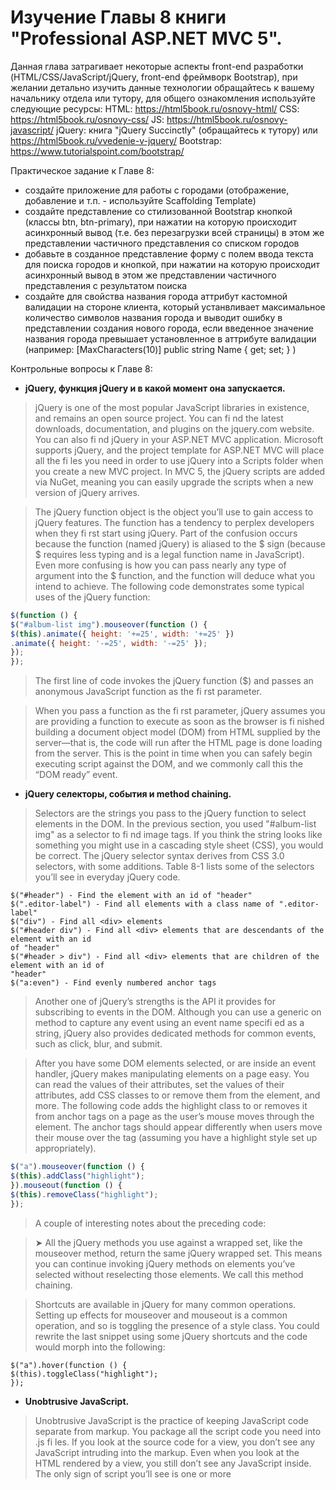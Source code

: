 # Изучение Главы 8 книги "Professional ASP.NET MVC 5".

Данная глава затрагивает некоторые аспекты front-end разработки (HTML/CSS/JavaScript/jQuery, front-end фреймворк Bootstrap), при желании детально изучить данные технологии обращайтесь к вашему начальнику отдела или тутору, для общего ознакомления используйте следующие ресурсы:
HTML: https://html5book.ru/osnovy-html/
CSS: https://html5book.ru/osnovy-css/
JS: https://html5book.ru/osnovy-javascript/
jQuery: книга "jQuery Succinctly" (обращайтесь к тутору) или https://html5book.ru/vvedenie-v-jquery/
Bootstrap: https://www.tutorialspoint.com/bootstrap/

 Практическое задание к Главе 8:
- создайте приложение для работы с городами (отображение, добавление и т.п. - используйте Scaffolding Template)
- создайте представление со стилизованной Bootstrap кнопкой (классы btn, btn-primary), при нажатии на которую происходит асинхронный вывод (т.е. без перезагрузки всей страницы) в этом же представлении частичного представления со списком городов
- добавьте в созданное представление форму с полем ввода текста для поиска городов и кнопкой, при нажатии на которую происходит асинхронный вывод в этом же представлении частичного представления с результатом поиска
- создайте для свойства названия города аттрибут кастомной валидации на стороне клиента, который устанвливает максимальное количество символов названия города и выводит ошибку в представлении создания нового города, если введенное значение названия города превышает установленное в аттрибуте валидации (например:
[MaxCharacters(10)]
public string Name { get; set; }
)

Контрольные вопросы к Главе 8:
- **jQuery, функция jQuery и в какой момент она запускается.**
> jQuery is one of the most popular JavaScript libraries in existence, and remains an open source
project. You can fi nd the latest downloads, documentation, and plugins on the jquery.com
website. You can also fi nd jQuery in your ASP.NET MVC application. Microsoft supports
jQuery, and the project template for ASP.NET MVC will place all the fi les you need in order to
use jQuery into a Scripts folder when you create a new MVC project. In MVC 5, the jQuery
scripts are added via NuGet, meaning you can easily upgrade the scripts when a new version of
jQuery arrives.

> The jQuery function object is the object you’ll use to gain access to jQuery features. The function
has a tendency to perplex developers when they fi rst start using jQuery. Part of the confusion occurs
because the function (named jQuery) is aliased to the $ sign (because $ requires less typing and is
a legal function name in JavaScript). Even more confusing is how you can pass nearly any type of
argument into the $ function, and the function will deduce what you intend to achieve. The following
code demonstrates some typical uses of the jQuery function:
```js
$(function () {
$("#album-list img").mouseover(function () {
$(this).animate({ height: '+=25', width: '+=25' })
.animate({ height: '-=25', width: '-=25' });
});
});
```
> The first line of code invokes the jQuery function ($) and passes an anonymous JavaScript function
as the fi rst parameter.

> When you pass a function as the fi rst parameter, jQuery assumes you are providing a function to
execute as soon as the browser is fi nished building a document object model (DOM) from HTML
supplied by the server—that is, the code will run after the HTML page is done loading from the
server. This is the point in time when you can safely begin executing script against the DOM, and
we commonly call this the “DOM ready” event.

- **jQuery селекторы, события и method chaining.**

> Selectors are the strings you pass to the jQuery function to select elements in the DOM. In the previous
section, you used "#album-list img" as a selector to fi nd image tags. If you think the string
looks like something you might use in a cascading style sheet (CSS), you would be correct. The
jQuery selector syntax derives from CSS 3.0 selectors, with some additions. Table 8-1 lists some of
the selectors you’ll see in everyday jQuery code.
``` 
$("#header") - Find the element with an id of "header"
$(".editor-label") - Find all elements with a class name of ".editor-label"
$("div") - Find all <div> elements
$("#header div") - Find all <div> elements that are descendants of the element with an id
of "header"
$("#header > div") - Find all <div> elements that are children of the element with an id of
"header"
$("a:even") - Find evenly numbered anchor tags
```
> Another one of jQuery’s strengths is the API it provides for subscribing to events in the DOM.
Although you can use a generic on method to capture any event using an event name specifi ed as
a string, jQuery also provides dedicated methods for common events, such as click, blur, and
submit.

> After you have some DOM elements selected, or are inside an event handler, jQuery makes
manipulating elements on a page easy. You can read the values of their attributes, set the values of
their attributes, add CSS classes to or remove them from the element, and more. The following code
adds the highlight class to or removes it from anchor tags on a page as the user’s mouse moves
through the element. The anchor tags should appear differently when users move their mouse over
the tag (assuming you have a highlight style set up appropriately).
```js
$("a").mouseover(function () {
$(this).addClass("highlight");
}).mouseout(function () {
$(this).removeClass("highlight");
});
```
> A couple of interesting notes about the preceding code:

> ➤ All the jQuery methods you use against a wrapped set, like the mouseover method, return
the same jQuery wrapped set. This means you can continue invoking jQuery methods on
elements you’ve selected without reselecting those elements. We call this method chaining.

> Shortcuts are available in jQuery for many common operations. Setting up effects for
mouseover and mouseout is a common operation, and so is toggling the presence of a style
class. You could rewrite the last snippet using some jQuery shortcuts and the code would
morph into the following:
```
$("a").hover(function () {
$(this).toggleClass("highlight");
});
```
- **Unobtrusive JavaScript.**
> Unobtrusive JavaScript is the practice of keeping JavaScript code separate from markup. You package
all the script code you need into .js fi les. If you look at the source code for a view, you don’t see
any JavaScript intruding into the markup. Even when you look at the HTML rendered by a view,
you still don’t see any JavaScript inside. The only sign of script you’ll see is one or more <script>
tags referencing the JavaScript fi les.

> You might fi nd unobtrusive JavaScript appealing because it follows the same separation of concerns
that the MVC design pattern promotes. Keep the markup that is responsible for the display
separate from the JavaScript that is responsible for behavior. Unobtrusive JavaScript has additional
advantages, too. Keeping all of your script in separately downloadable fi les can give your site a
performance boost because the browser can cache the script fi le locally.

> Unobtrusive JavaScript also allows you to use a strategy known as progressive enhancement for your
site. Progressive enhancement is a focus on delivering content. Only if the device or browser viewing
the content supports features like scripts and style sheets will your page start doing more advanced
things, such as animating images.

> ASP.NET MVC 5 takes an unobtrusive approach to JavaScript. Instead of emitting JavaScript code
into a view to enable features such as client-side validation, the framework sprinkles metadata into
HTML attributes. Using jQuery, the framework can fi nd and interpret the metadata, and then
attach behaviors to elements, all using external script fi les. Thanks to unobtrusive JavaScript, the
Ajax features of ASP.NET MVC support progressive enhancement. If the user’s browser doesn’t
support scripting, your site will still work (they just won’t have the “nice to have” features such as
client validation).
# 219
- **Способы включения jQuery в представление.**

- **Опишите шаги включения jQuery в проект и представление, при которых обновление jQuery до следующей версии потребует минимальных усилий и времени. Зависимости библиотек. Хорошая практика добавления кастомных скриптов в проект.**

- **Порядок загрузки скриптов в представление.**

- **С точки зрения производительности в каком месте HTML документа лучше добавлять JS скрипты?**

- **Если возникает необходимость поместить дополнительный скрипт, зависящий от jQuery в определенном представлении, код которого подключается посредством @RenderBody, но бандл jQuery подключается позже (расположен ниже в коде, например представление _Layout), что приведет к ошибке, - то как обойти данную проблему?**

- **Опишите назначение каждого файла, включенного в каталог Scripts приложения ASP.NET MVC по умолчанию.**
# 225
- Ajax helpers и их включение в проект.
- Как работает Ajax хелпер действия?
- Ajax хелпер формы и как он работает.
- Подключение валидации на стороне клиента для представления, с использованием хелпером, для всего приложения.
- Хелперы и валидация.
- Кастомная валидация на стороне клиента. Какие преимущества(о) можете отметить по сравнению с серверной валидацией?
- jQuery UI.
- JSON объект как результат выполнения метода действия. JSON and Client-Side Templates (общее понимание). Adding Templates (общее понимание).
- jQuery альтернатива Ajax хелперу формы (общее понимание).
- jQuery.ajax (общее понимание).
- Bootstrap Plugins (общее понимание).
- Improving Performance: CDNs, Script Optimizations, Bundling and Minification.
